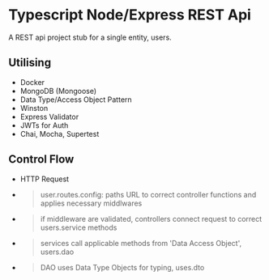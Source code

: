 # Typescript Node/Express REST Api

A REST api project stub for a single entity, users.

## Utilising
- Docker
- MongoDB (Mongoose)
- Data Type/Access Object Pattern
- Winston
- Express Validator
- JWTs for Auth
- Chai, Mocha, Supertest

## Control Flow
- HTTP Request
- > user.routes.config: paths URL to correct controller functions and applies necessary middlwares
- > if middleware are validated, controllers connect request to correct users.service methods
- > services call applicable methods from 'Data Access Object', users.dao 
- > DAO uses Data Type Objects for typing, uses.dto